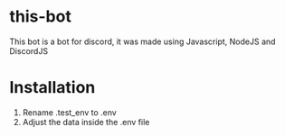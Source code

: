 # this-bot
This bot is a bot for discord, it was made using Javascript, NodeJS and DiscordJS

# Installation
1. Rename .test_env to .env
2. Adjust the data inside the .env file
